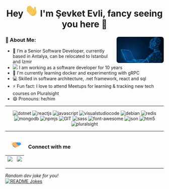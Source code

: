 <h1 align="center">Hey <img src="https://github.com/CoreBuilder/CoreBuilder/blob/main/img/hi.gif" width="40px"/> I'm Şevket Evli, fancy seeing you here 🤗</h1>

### 🤵 About Me: <img width="150" align='right' src="https://github.com/CoreBuilder/CoreBuilder/blob/main/img/me.png?raw=true">

- :hammer: I’m a Senior Software Developer, currently based in Antalya, can be relocated to Istanbul and Izmir
-  <img src="https://media.giphy.com/media/WUlplcMpOCEmTGBtBW/giphy.gif" width="20"> I am working as a software developer for 10 years 
- 🌱 I'm currently learning docker and experimenting with gRPC
- 💻 Skilled in software architecture, .net framework, react and sql
- ⚡ Fun fact: I love to attend Meetups for learning & tracking new tech courses on Pluralsight 
- 😄 Pronouns: he/him

---


<p align="center">
  <img src="https://www.vectorlogo.zone/logos/dotnet/dotnet-horizontal.svg" alt="dotnet" width="202" height="58"/> 
  <img src="https://www.vectorlogo.zone/logos/reactjs/reactjs-ar21.svg" alt="reactjs" width="118" height="58"/> 
  <img src="https://www.vectorlogo.zone/logos/javascript/javascript-horizontal.svg" alt="javascript" width="238" height="58"/> 
  <img src="https://www.vectorlogo.zone/logos/visualstudio_code/visualstudio_code-ar21.svg" alt="visualstudiocode" width="118" height="58"/> 
  <img src="https://www.vectorlogo.zone/logos/debian/debian-ar21.svg" alt="debian" width="118" height="58"/> 
  <img src="https://www.vectorlogo.zone/logos/redis/redis-ar21.svg" alt="redis" width="118" height="58"/> 
  <img src="https://www.vectorlogo.zone/logos/mongodb/mongodb-ar21.svg" alt="mongodb" width="118" height="58"/> 
  <img src="https://www.vectorlogo.zone/logos/npmjs/npmjs-ar21.svg" alt="npmjs" width="118" height="58"/> 
  <img src="https://www.vectorlogo.zone/logos/git-scm/git-scm-ar21.svg" alt="GIT" width="118" height="58"/> 
  <img src="https://www.vectorlogo.zone/logos/sass-lang/sass-lang-ar21.svg" alt="sass" width="118" height="58"/> 
  <img src="https://www.vectorlogo.zone/logos/font-awesome/font-awesome-ar21.svg" alt="font-awesome" width="118" height="58"/> 
  <img src="https://www.vectorlogo.zone/logos/json/json-ar21.svg" alt="json" width="118" height="58"/> 
  <img src="https://www.vectorlogo.zone/logos/w3_html5/w3_html5-ar21.svg" alt="htm5" width="118" height="58"/> 
  <img src="https://seeklogo.com/images/P/pluralsight-logo-7DC0EE5EB7-seeklogo.com.png" alt="pluralsight" width="190" height="48"/> 
</p>

  ---
  
   ### <img src="https://github.com/CoreBuilder/CoreBuilder/blob/main/img/handshake.gif" height="32px"> Connect with me
 
<a href="https://www.linkedin.com/in/sevketevli/"><img src="https://cdn2.iconfinder.com/data/icons/social-media-2285/512/1_Linkedin_unofficial_colored_svg-128.png" width="40"></a>|<a href="mailto:sevketevli@gmail.com"><img src="https://image.flaticon.com/icons/svg/281/281769.svg" width="40"></a>|
|--|--|

--- 

  <i>Random dev joke for you!</i><br>
<a href="https://readme-jokes.vercel.app"><img align="center" src="https://readme-jokes.vercel.app/api?bgColor=%23073b4c&textColor=%2306d6a0&aColor=%2306d6a0&borderColor=%2306d6a0" alt="README Jokes"></a>

